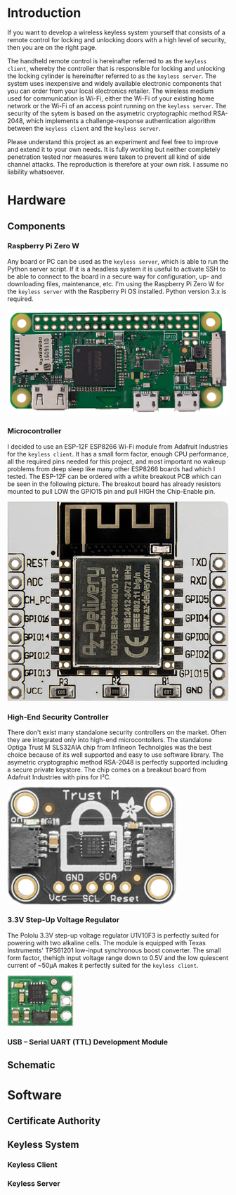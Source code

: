 # Introduction

If you want to develop a wireless keyless system yourself that consists of a remote control for locking and unlocking doors with a high level of security, then you are on the right page.

The handheld remote control is hereinafter referred to as the `keyless client`, whereby the controller that is responsible for locking and unlocking the locking cylinder is hereinafter referred to as the `keyless server`. The system uses inexpensive and widely available electronic components that you can order from your local electronics retailer. The wireless medium used for communication is Wi-Fi, either the Wi-Fi of your existing home network or the Wi-Fi of an access point running on the `keyless server`. The security of the sytem is based on the asymetric cryptographic method RSA-2048, which implements a challenge-response authentication algorithm between the `keyless client` and the `keyless server`.

Please understand this project as an experiment and feel free to improve and extend it to your own needs. It is fully working but neither completely penetration tested nor measures were taken to prevent all kind of side channel attacks. The reproduction is therefore at your own risk. I assume no liability whatsoever.

# Hardware

## Components

### Raspberry Pi Zero W

Any board or PC can be used as the  `keyless server`, which is able to run the Python server script. If it is a headless system it is useful to activate SSH to be able to connect to the board in a secure way for configuration, up- and downloading files, maintenance, etc. I'm using the Raspberry Pi Zero W for the `keyless server` with the Raspberry Pi OS installed. Python version 3.x is required.

<img src="/KeylessServer/Hardware/RaspberryPI_ZeroW.png" alt="Raspberry PI Zero W" width="512"/>

### Microcontroller

I decided to use an ESP-12F ESP8266 Wi-Fi module from Adafruit Industries for the `keyless client`. It has a small form factor, enough CPU performance, all the required pins needed for this project, and most important no wakeup problems from deep sleep like many other ESP8266 boards had which I tested. The ESP-12F can be ordered with a white breakout PCB which can be seen in the following picture. The breakout board has already resistors mounted to pull LOW the GPIO15 pin and pull HIGH the Chip-Enable pin.

<img src="/KeylessClient/Hardware/ESP8266.png" alt="ESP8266" width="512"/>

### High-End Security Controller

There don't exist many standalone security controllers on the market. Often they are integrated only into high-end microcontollers. The standalone Optiga Trust M SLS32AIA chip from Infineon Technolgies was the best choice because of its well supported and easy to use software library. The asymetric cryptographic method RSA-2048 is perfectly supported including a secure private keystore. The chip comes on a breakout board from Adafruit Industries with pins for I²C.

<img src="/KeylessClient/Hardware/TrustM.png" alt="ESP8266" width="384"/>

### 3.3V Step-Up Voltage Regulator

The Pololu 3.3V step-up voltage regulator U1V10F3 is perfectly suited for powering with two alkaline cells. The module is equipped with Texas Instruments' TPS61201 low-input synchronous boost converter.
The small form factor, thehigh input voltage range down to 0.5V and the low quiescent current of ~50µA makes it perfectly suited for the `keyless client`.

<img src="/KeylessClient/Hardware/U1V10F3.png" alt="U1V10F3" width="150"/>

### USB – Serial UART (TTL) Development Module

## Schematic

# Software

## Certificate Authority

## Keyless System

### Keyless Client

### Keyless Server
